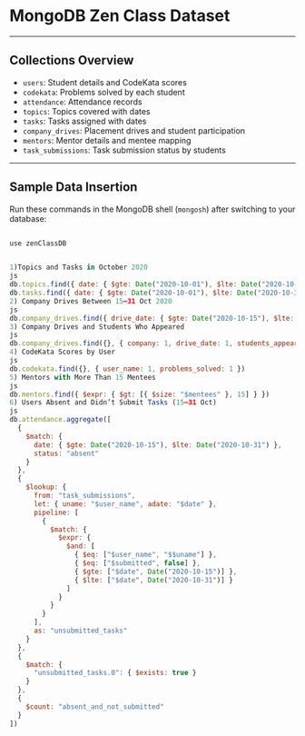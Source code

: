 #  MongoDB Zen Class Dataset
---

##  Collections Overview

- `users`: Student details and CodeKata scores
- `codekata`: Problems solved by each student
- `attendance`: Attendance records
- `topics`: Topics covered with dates
- `tasks`: Tasks assigned with dates
- `company_drives`: Placement drives and student participation
- `mentors`: Mentor details and mentee mapping
- `task_submissions`: Task submission status by students

---

##  Sample Data Insertion

Run these commands in the MongoDB shell (`mongosh`) after switching to your database:

```js

use zenClassDB


1️)Topics and Tasks in October 2020
js
db.topics.find({ date: { $gte: Date("2020-10-01"), $lte: Date("2020-10-31") } })
db.tasks.find({ date: { $gte: Date("2020-10-01"), $lte: Date("2020-10-31") } })
2️) Company Drives Between 15–31 Oct 2020
js
db.company_drives.find({ drive_date: { $gte: Date("2020-10-15"), $lte: Date("2020-10-31") } })
3️) Company Drives and Students Who Appeared
js
db.company_drives.find({}, { company: 1, drive_date: 1, students_appeared: 1 })
4️) CodeKata Scores by User
js
db.codekata.find({}, { user_name: 1, problems_solved: 1 })
5️) Mentors with More Than 15 Mentees
js
db.mentors.find({ $expr: { $gt: [{ $size: "$mentees" }, 15] } })
6️) Users Absent and Didn’t Submit Tasks (15–31 Oct)
js
db.attendance.aggregate([
  {
    $match: {
      date: { $gte: Date("2020-10-15"), $lte: Date("2020-10-31") },
      status: "absent"
    }
  },
  {
    $lookup: {
      from: "task_submissions",
      let: { uname: "$user_name", adate: "$date" },
      pipeline: [
        {
          $match: {
            $expr: {
              $and: [
                { $eq: ["$user_name", "$$uname"] },
                { $eq: ["$submitted", false] },
                { $gte: ["$date", Date("2020-10-15")] },
                { $lte: ["$date", Date("2020-10-31")] }
              ]
            }
          }
        }
      ],
      as: "unsubmitted_tasks"
    }
  },
  {
    $match: {
      "unsubmitted_tasks.0": { $exists: true }
    }
  },
  {
    $count: "absent_and_not_submitted"
  }
])

